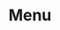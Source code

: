 ---
layout: default
title: Menu
has_children: true
permalink: /docs/frontend/menu
parent: Frontend
nav_order: 2
---